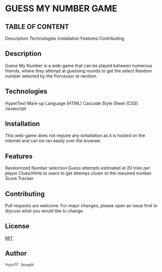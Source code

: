 # **GUESS MY NUMBER GAME**

## **TABLE OF CONTENT**
Description
Technologies
Installation
Features
Contributing


## **Description**

Guess My Number is a web-game that can be played between numerous friends, where they attempt at guessing rounds to get the select Random number selected by the Porcessor at random.

## **Technologies**

HyperText Mark-up Language (HTML)
Cascade Style Sheet (CSS)
Javascript

## **Installation**

This web-game does not require any isntallation as it is hosted on the internet and can be ran easily over the browser.

## **Features**

Randomized Number selection
Guess attempts estimated at 20 tries per player
Clues/Hints to users to get attemps closer to the rewuired number 
Score Tracker 

## Contributing

Pull requests are welcome. For major changes, please open an issue first
to discuss what you would like to change.

## License
[MIT](https://choosealicense.com/licenses/mit/)

## **Author**
```bash
Yusuff Joseph
```
